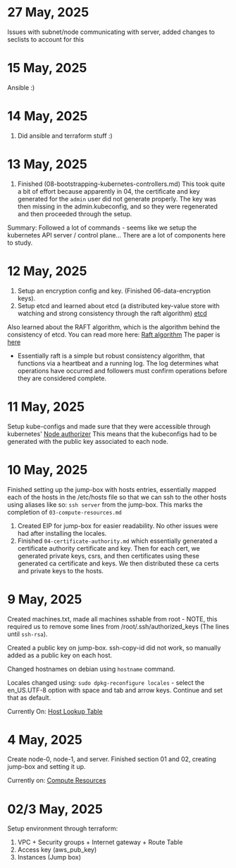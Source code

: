 # 27 May, 2025

Issues with subnet/node communicating with server, added changes to seclists to account for this

# 15 May, 2025

Ansible :)

# 14 May, 2025

1. Did ansible and terraform stuff :)

# 13 May, 2025

1. Finished (08-bootstrapping-kubernetes-controllers.md)
   This took quite a bit of effort because apparently in 04, the certificate and key generated for the `admin` user did not generate properly. The key was then missing in the admin.kubeconfig, and so they were regenerated and then proceeded through the setup.

Summary: Followed a lot of commands - seems like we setup the kubernetes API server / control plane... There are a lot of components here to study.

# 12 May, 2025

1. Setup an encryption config and key. (Finished 06-data-encryption keys).
2. Setup etcd and learned about etcd (a distributed key-value store with watching and strong consistency through the raft algorithm)
   [etcd](etcd.io)

Also learned about the RAFT algorithm, which is the algorithm behind the consistency of etcd.
You can read more here:
[Raft algorithm](https://raft.github.io/)
The paper is [here](https://raft.github.io/raft.pdf)

- Essentially raft is a simple but robust consistency algorithm, that functions via a heartbeat and a running log. The log determines what operations have occurred and followers must confirm operations before they are considered complete.

# 11 May, 2025

Setup kube-configs and made sure that they were accessible through kubernetes' [Node authorizer](https://kubernetes.io/docs/reference/access-authn-authz/node/) This means that the kubeconfigs had to be generated with the public key associated to each node.

# 10 May, 2025

Finished setting up the jump-box with hosts entries, essentially mapped each of the hosts in the /etc/hosts file so that we can ssh to the other hosts using aliases like so: `ssh server` from the jump-box. This marks the completion of `03-compute-resources.md`

1. Created EIP for jump-box for easier readability. No other issues were had after installing the locales.
2. Finished `04-certificate-authority.md` which essentially generated a certificate authority certificate and key. Then for each cert, we generated private keys, csrs, and then certificates using these generated ca certificate and keys.
   We then distributed these ca certs and private keys to the hosts.

# 9 May, 2025

Created machines.txt, made all machines sshable from root - NOTE, this required us to remove some lines from /root/.ssh/authorized_keys (The lines until `ssh-rsa`).

Created a public key on jump-box. ssh-copy-id did not work, so manually added as a public key on each host.

Changed hostnames on debian using `hostname` command.

Locales changed using: `sudo dpkg-reconfigure locales` - select the en_US.UTF-8 option with space and tab and arrow keys. Continue and set that as default.

Currently On:
[Host Lookup Table](https://github.com/kelseyhightower/kubernetes-the-hard-way/blob/master/docs/03-compute-resources.md#host-lookup-table)

# 4 May, 2025

Create node-0, node-1, and server.
Finished section 01 and 02, creating jump-box and setting it up.

Currently on:
[Compute Resources](https://github.com/kelseyhightower/kubernetes-the-hard-way/blob/master/docs/03-compute-resources.md)

# 02/3 May, 2025

Setup environment through terraform:

1. VPC + Security groups + Internet gateway + Route Table
2. Access key (aws_pub_key)
3. Instances (Jump box)
